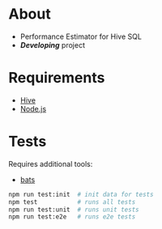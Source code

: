 # About

- Performance Estimator for Hive SQL
- _**Developing**_ project

# Requirements

- [Hive](https://hive.apache.org)
- [Node.js](https://nodejs.org)

# Tests

Requires additional tools:

- [bats](https://github.com/sstephenson/bats)

``` sh
npm run test:init  # init data for tests
npm test           # runs all tests
npm run test:unit  # runs unit tests
npm run test:e2e   # runs e2e tests
```
